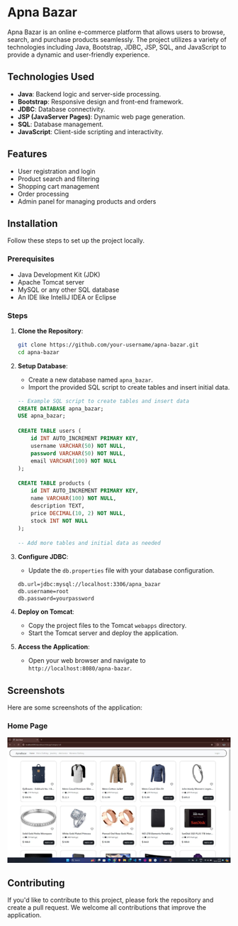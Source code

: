 # Apna Bazar

Apna Bazar is an online e-commerce platform that allows users to browse, search, and purchase products seamlessly. The project utilizes a variety of technologies including Java, Bootstrap, JDBC, JSP, SQL, and JavaScript to provide a dynamic and user-friendly experience.

## Technologies Used

- **Java**: Backend logic and server-side processing.
- **Bootstrap**: Responsive design and front-end framework.
- **JDBC**: Database connectivity.
- **JSP (JavaServer Pages)**: Dynamic web page generation.
- **SQL**: Database management.
- **JavaScript**: Client-side scripting and interactivity.

## Features

- User registration and login
- Product search and filtering
- Shopping cart management
- Order processing
- Admin panel for managing products and orders

## Installation

Follow these steps to set up the project locally.

### Prerequisites

- Java Development Kit (JDK)
- Apache Tomcat server
- MySQL or any other SQL database
- An IDE like IntelliJ IDEA or Eclipse

### Steps

1. **Clone the Repository**:
    ```bash
    git clone https://github.com/your-username/apna-bazar.git
    cd apna-bazar
    ```

2. **Setup Database**:
    - Create a new database named `apna_bazar`.
    - Import the provided SQL script to create tables and insert initial data.
    ```sql
    -- Example SQL script to create tables and insert data
    CREATE DATABASE apna_bazar;
    USE apna_bazar;

    CREATE TABLE users (
        id INT AUTO_INCREMENT PRIMARY KEY,
        username VARCHAR(50) NOT NULL,
        password VARCHAR(50) NOT NULL,
        email VARCHAR(100) NOT NULL
    );

    CREATE TABLE products (
        id INT AUTO_INCREMENT PRIMARY KEY,
        name VARCHAR(100) NOT NULL,
        description TEXT,
        price DECIMAL(10, 2) NOT NULL,
        stock INT NOT NULL
    );

    -- Add more tables and initial data as needed
    ```

3. **Configure JDBC**:
    - Update the `db.properties` file with your database configuration.
    ```properties
    db.url=jdbc:mysql://localhost:3306/apna_bazar
    db.username=root
    db.password=yourpassword
    ```

4. **Deploy on Tomcat**:
    - Copy the project files to the Tomcat `webapps` directory.
    - Start the Tomcat server and deploy the application.

5. **Access the Application**:
    - Open your web browser and navigate to `http://localhost:8080/apna-bazar`.

## Screenshots

Here are some screenshots of the application:

### Home Page
![Home Page](Screenshots/Home.jpg)

## Contributing

If you'd like to contribute to this project, please fork the repository and create a pull request. We welcome all contributions that improve the application.

